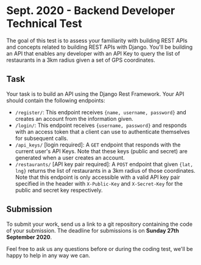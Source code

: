 Sept. 2020 - Backend Developer Technical Test
=============================================

The goal of this test is to assess your familiarity with building REST APIs and concepts related to building REST APIs with Django. You'll be building an API that enables any developer with an API Key to query the list of restaurants in a 3km radius given a set of GPS coordinates.

## Task
Your task is to build an API using the Django Rest Framework. Your API should contain the following endpoints:
* `/register/`: This endpoint receives `{name, username, password}` and creates an account from the information given.
* `/login/`: This endpoint receives `{username, password}` and responds with an access token that a client can use to authenticate themselves for subsequent calls.
* `/api_keys/` [login required]: A `GET` endpoint that responds with the current user's API Keys. Note that these keys (public and secret) are generated when a user creates an account.
* `/restaurants/` [API key pair required]: A `POST` endpoint that given `{lat, lng}` returns the list of restaurants in a 3km radius of those coordinates. Note that this endpoint is only accessible with a valid API key pair specified in the header with `X-Public-Key` and `X-Secret-Key` for the public and secret key respectively.

## Submission
To submit your work, send us a link to a git repository containing the code of your submission. The deadline for submissions is on **Sunday 27th September 2020**.

Feel free to ask us any questions before or during the coding test, we'll be happy to help in any way we can.
